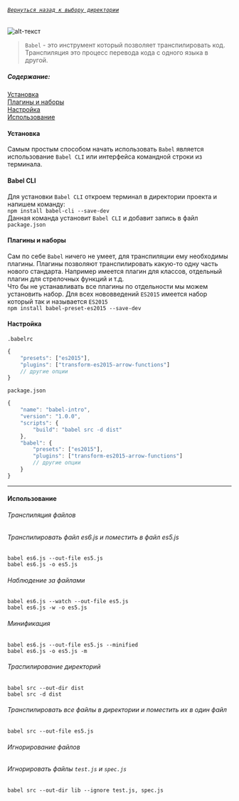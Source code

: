 ###### [`Вернуться назад к выбору директории`](https://github.com/serg-gavel/my-notes)
![alt-текст](https://github.com/serg-gavel/my-notes/blob/master/babel/babel.jpg "babel1.jpg")
>`Babel` - это инструмент который позволяет транспилировать код.  
Транспиляция это процесс перевода кода с одного языка в другой.
##### Содержание:    
[Установка](#install)  
[Плагины и наборы](#plugins)  
[Настройка](#settings)  
[Использование](#use)  

<a name="install"><h4>Установка</h4></a>

Самым простым способом начать использовать `Babel` является использование `Babel CLI` или интерфейса командной строки из терминала.

#### Babel CLI
Для установки `Babel CLI` откроем терминал в директории проекта и напишем команду:  
`npm install babel-cli --save-dev`  
Данная команда установит `Babel CLI` и добавит запись в файл `package.json`

<a name="plugins"><h4>Плагины и наборы</h4></a>

Сам по себе `Babel` ничего не умеет, для транспиляции ему необходимы плагины. Плагины позволяют транспилировать какую-то 
одну часть нового стандарта. Например имеется плагин для классов, отдельный плагин для стрелочных функций и т.д.  
Что бы не устанавливать все плагины по отдельности мы можем установить набор. Для всех нововведений `ES2015` имеется набор который
так и называется `ES2015`  
`npm install babel-preset-es2015 --save-dev`

<a name="settings"><h4>Настройка</h4></a>
`.babelrc`

```js
{
    "presets": ["es2015"],
    "plugins": ["transform-es2015-arrow-functions"]
    // другие опции
}
```

`package.json`
```js
{
    "name": "babel-intro",
    "version": "1.0.0",
    "scripts": {
        "build": "babel src -d dist"
    },
    "babel": {
        "presets": ["es2015"],
        "plugins": ["transform-es2015-arrow-functions"]
        // другие опции
    }
}
```
___
<a name="use"><h4>Использование</h4></a> 
###### Транспиляция файлов
###### *Транспилировать файл* es6.js и поместить в файл es5.js
`babel es6.js --out-file es5.js`  
`babel es6.js -o es5.js`
###### Наблюдение за файлами
`babel es6.js --watch --out-file es5.js`  
`babel es6.js -w -o es5.js`
###### Минификация
`babel es6.js --out-file es5.js --minified`  
`babel es6.js -o es5.js -m`
###### Траспилирование директорий
`babel src --out-dir dist`  
`babel src -d dist`
###### Транспилировать все файлы в директории и поместить их в один файл
`babel src --out-file es5.js`  
###### Игнорирование файлов
###### *Игнорировать файлы* `test.js` и `spec.js`  
`babel src --out-dir lib --ignore test.js, spec.js`
